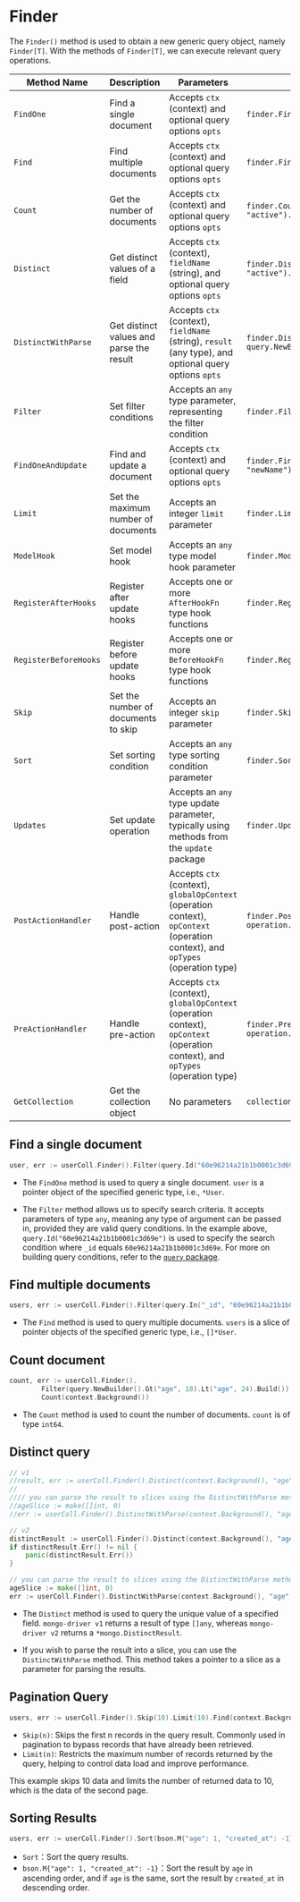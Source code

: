 # Finder

The `Finder()` method is used to obtain a new generic query object, namely `Finder[T]`. With the methods of `Finder[T]`, we can execute relevant query operations.

| Method Name           | Description                              | Parameters                                                                                                                      | Example                                                                                                   |
| --------------------- | ---------------------------------------- | ------------------------------------------------------------------------------------------------------------------------------- | --------------------------------------------------------------------------------------------------------- |
| `FindOne`             | Find a single document                   | Accepts `ctx` (context) and optional query options `opts`                                                                       | `finder.FindOne(ctx, query.NewBuilder().KeyValue("name", "John").Build())`                                |
| `Find`                | Find multiple documents                  | Accepts `ctx` (context) and optional query options `opts`                                                                       | `finder.Find(ctx, query.NewBuilder().KeyValue("age", 30).Build())`                                        |
| `Count`               | Get the number of documents              | Accepts `ctx` (context) and optional query options `opts`                                                                       | `finder.Count(ctx, query.NewBuilder().KeyValue("status", "active").Build())`                              |
| `Distinct`            | Get distinct values of a field           | Accepts `ctx` (context), `fieldName` (string), and optional query options `opts`                                                | `finder.Distinct(ctx, "name", query.NewBuilder().KeyValue("status", "active").Build())`                   |
| `DistinctWithParse`   | Get distinct values and parse the result | Accepts `ctx` (context), `fieldName` (string), `result` (any type), and optional query options `opts`                           | `finder.DistinctWithParse(ctx, "name", &result, query.NewBuilder().KeyValue("status", "active").Build())` |
| `Filter`              | Set filter conditions                    | Accepts an `any` type parameter, representing the filter condition                                                              | `finder.Filter(query.NewBuilder().Id("60e96214a21b1b0001c3d69e").Build())`                                |
| `FindOneAndUpdate`    | Find and update a document               | Accepts `ctx` (context) and optional query options `opts`                                                                       | `finder.FindOneAndUpdate(ctx, query.NewBuilder().KeyValue("name", "newName").Build())`                    |
| `Limit`               | Set the maximum number of documents      | Accepts an integer `limit` parameter                                                                                            | `finder.Limit(10)`                                                                                        |
| `ModelHook`           | Set model hook                           | Accepts an `any` type model hook parameter                                                                                      | `finder.ModelHook(&MyModel{})`                                                                            |
| `RegisterAfterHooks`  | Register after update hooks              | Accepts one or more `AfterHookFn` type hook functions                                                                           | `finder.RegisterAfterHooks(hook1, hook2)`                                                                 |
| `RegisterBeforeHooks` | Register before update hooks             | Accepts one or more `BeforeHookFn` type hook functions                                                                          | `finder.RegisterBeforeHooks(hook1, hook2)`                                                                |
| `Skip`                | Set the number of documents to skip      | Accepts an integer `skip` parameter                                                                                             | `finder.Skip(5)`                                                                                          |
| `Sort`                | Set sorting condition                    | Accepts an `any` type sorting condition parameter                                                                               | `finder.Sort(query.NewBuilder().KeyValue("name", 1).Build())`                                             |
| `Updates`             | Set update operation                     | Accepts an `any` type update parameter, typically using methods from the `update` package                                       | `finder.Updates(update.Set("age", 30))`                                                                   |
| `PostActionHandler`   | Handle post-action                       | Accepts `ctx` (context), `globalOpContext` (operation context), `opContext` (operation context), and `opTypes` (operation type) | `finder.PostActionHandler(ctx, globalOpContext, opContext, operation.OpCreate)`                           |
| `PreActionHandler`    | Handle pre-action                        | Accepts `ctx` (context), `globalOpContext` (operation context), `opContext` (operation context), and `opTypes` (operation type) | `finder.PreActionHandler(ctx, globalOpContext, opContext, operation.OpUpdate)`                            |
| `GetCollection`       | Get the collection object                | No parameters                                                                                                                   | `collection := finder.GetCollection()`                                                                    |

## Find a single document

```go
user, err := userColl.Finder().Filter(query.Id("60e96214a21b1b0001c3d69e")).FindOne(context.Background())
```

- The `FindOne` method is used to query a single document. `user` is a pointer object of the specified generic type, i.e., `*User`.

- The `Filter` method allows us to specify search criteria. It accepts parameters of type `any`, meaning any type of argument can be passed in, provided they are valid query conditions. In the example above, `query.Id("60e96214a21b1b0001c3d69e")` is used to specify the search condition where `_id` equals `60e96214a21b1b0001c3d69e`. For more on building query conditions, refer to the [`query` package](../build/query/introduction).

## Find multiple documents

```go
users, err := userColl.Finder().Filter(query.In("_id", "60e96214a21b1b0001c3d69e", "80e96214a21b1b0001c3d70e")).Find(context.Background())
```

- The `Find` method is used to query multiple documents. `users` is a slice of pointer objects of the specified generic type, i.e., `[]*User`.

## Count document

```go
count, err := userColl.Finder().
		Filter(query.NewBuilder().Gt("age", 18).Lt("age", 24).Build()).
		Count(context.Background())
```

- The `Count` method is used to count the number of documents. `count` is of type `int64`.

## Distinct query

```go
// v1
//result, err := userColl.Finder().Distinct(context.Background(), "age")
//
//// you can parse the result to slices using the DistinctWithParse method
//ageSlice := make([]int, 0)
//err := userColl.Finder().DistinctWithParse(context.Background(), "age", &ageSlice)

// v2
distinctResult := userColl.Finder().Distinct(context.Background(), "age")
if distinctResult.Err() != nil {
    panic(distinctResult.Err())
}

// you can parse the result to slices using the DistinctWithParse method
ageSlice := make([]int, 0)
err := userColl.Finder().DistinctWithParse(context.Background(), "age", &ageSlice)
```

- The `Distinct` method is used to query the unique value of a specified field. `mongo-driver v1` returns a result of type `[]any`, whereas `mongo-driver v2` returns a `*mongo.DistinctResult`.

- If you wish to parse the result into a slice, you can use the `DistinctWithParse` method. This method takes a pointer to a slice as a parameter for parsing the results.

## Pagination Query

```go
users, err := userColl.Finder().Skip(10).Limit(10).Find(context.Background())
```

- `Skip(n)`: Skips the first n records in the query result. Commonly used in pagination to bypass records that have already been retrieved.
- `Limit(n)`: Restricts the maximum number of records returned by the query, helping to control data load and improve performance.

This example skips 10 data and limits the number of returned data to 10, which is the data of the second page.

## Sorting Results

```go
users, err := userColl.Finder().Sort(bson.M{"age": 1, "created_at": -1}).Find(context.Background())
```

- `Sort`：Sort the query results.
- `bson.M{"age": 1, "created_at": -1}`：Sort the result by `age` in ascending order, and if `age` is the same, sort the result by `created_at` in descending order.
